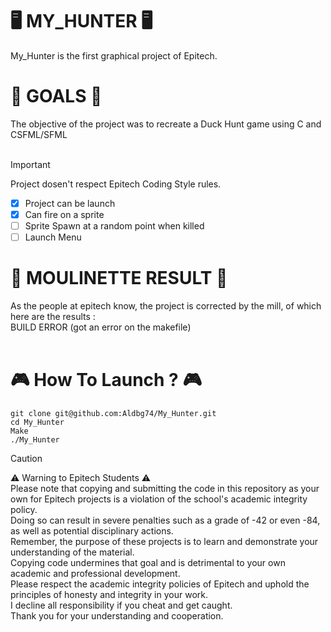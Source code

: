<H1>🖥️ MY_HUNTER 🖥️</H1>
My_Hunter is the first graphical project of Epitech.

<H1>🎯 GOALS 🎯</H1>
The objective of the project was to recreate a Duck Hunt game using C and CSFML/SFML <br>
<br>

> [!IMPORTANT]
> Project dosen't respect Epitech Coding Style rules.

- [x] Project can be launch
- [x] Can fire on a sprite
- [ ] Sprite Spawn at a random point when killed
- [ ] Launch Menu

<H1>🤖 MOULINETTE RESULT 🤖</H1>
As the people at epitech know, the project is corrected by the mill, of which here are the results : <br>
BUILD ERROR (got an error on the makefile) <br>
<br>

<H1>🎮 How To Launch ? 🎮</H1>

```
git clone git@github.com:Aldbg74/My_Hunter.git
cd My_Hunter
Make
./My_Hunter
```

> [!CAUTION]  
> ⚠️ Warning to Epitech Students ⚠️ <br>
Please note that copying and submitting the code in this repository as your own for Epitech projects is a violation of the school's academic integrity policy. <br>
Doing so can result in severe penalties such as a grade of -42 or even -84, as well as potential disciplinary actions. <br> 
Remember, the purpose of these projects is to learn and demonstrate your understanding of the material. <br>
Copying code undermines that goal and is detrimental to your own academic and professional development. <br>
Please respect the academic integrity policies of Epitech and uphold the principles of honesty and integrity in your work. <br>
I decline all responsibility if you cheat and get caught. <br>
Thank you for your understanding and cooperation.




